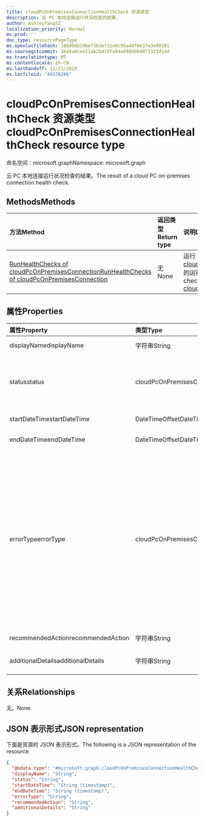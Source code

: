 ```yaml
---
title: cloudPcOnPremisesConnectionHealthCheck 资源类型
description: 云 PC 本地连接运行状况检查的结果。
author: AshleyYangSZ
localization_priority: Normal
ms.prod: ''
doc_type: resourcePageType
ms.openlocfilehash: 188d9db2dbef3b3e731e0c95a48f6637e3e00101
ms.sourcegitcommit: 3644a6cee51ab2bd19fa94e698d064073323d1dd
ms.translationtype: MT
ms.contentlocale: zh-CN
ms.lasthandoff: 11/21/2020
ms.locfileid: "49378286"
---
```

# <a name="cloudpconpremisesconnectionhealthcheck-resource-type"></a><span data-ttu-id="c2bbb-103">cloudPcOnPremisesConnectionHealthCheck 资源类型</span><span class="sxs-lookup"><span data-stu-id="c2bbb-103">cloudPcOnPremisesConnectionHealthCheck resource type</span></span>

<span data-ttu-id="c2bbb-104">命名空间：microsoft.graph</span><span class="sxs-lookup"><span data-stu-id="c2bbb-104">Namespace: microsoft.graph</span></span>

<span data-ttu-id="c2bbb-105">云 PC 本地连接运行状况检查的结果。</span><span class="sxs-lookup"><span data-stu-id="c2bbb-105">The result of a cloud PC on-premises connection health check.</span></span>

## <a name="methods"></a><span data-ttu-id="c2bbb-106">Methods</span><span class="sxs-lookup"><span data-stu-id="c2bbb-106">Methods</span></span>

|<span data-ttu-id="c2bbb-107">方法</span><span class="sxs-lookup"><span data-stu-id="c2bbb-107">Method</span></span>|<span data-ttu-id="c2bbb-108">返回类型</span><span class="sxs-lookup"><span data-stu-id="c2bbb-108">Return type</span></span>|<span data-ttu-id="c2bbb-109">说明</span><span class="sxs-lookup"><span data-stu-id="c2bbb-109">Description</span></span>|
|:---|:---|:---|
|[<span data-ttu-id="c2bbb-110">RunHealthChecks of cloudPcOnPremisesConnection</span><span class="sxs-lookup"><span data-stu-id="c2bbb-110">RunHealthChecks of cloudPcOnPremisesConnection</span></span>](../api/cloudpconpremisesconnection-runhealthcheck.md)|<span data-ttu-id="c2bbb-111">无</span><span class="sxs-lookup"><span data-stu-id="c2bbb-111">None</span></span>|<span data-ttu-id="c2bbb-112">运行 [cloudPcOnPremisesConnection](../resources/cloudpconpremisesconnection.md)的运行状况检查。</span><span class="sxs-lookup"><span data-stu-id="c2bbb-112">Run the health checks of a [cloudPcOnPremisesConnection](../resources/cloudpconpremisesconnection.md).</span></span>|

## <a name="properties"></a><span data-ttu-id="c2bbb-113">属性</span><span class="sxs-lookup"><span data-stu-id="c2bbb-113">Properties</span></span>

|<span data-ttu-id="c2bbb-114">属性</span><span class="sxs-lookup"><span data-stu-id="c2bbb-114">Property</span></span>|<span data-ttu-id="c2bbb-115">类型</span><span class="sxs-lookup"><span data-stu-id="c2bbb-115">Type</span></span>|<span data-ttu-id="c2bbb-116">说明</span><span class="sxs-lookup"><span data-stu-id="c2bbb-116">Description</span></span>|
|:---|:---|:---|
|<span data-ttu-id="c2bbb-117">displayName</span><span class="sxs-lookup"><span data-stu-id="c2bbb-117">displayName</span></span>|<span data-ttu-id="c2bbb-118">字符串</span><span class="sxs-lookup"><span data-stu-id="c2bbb-118">String</span></span>|<span data-ttu-id="c2bbb-119">此运行状况检查项的显示名称。</span><span class="sxs-lookup"><span data-stu-id="c2bbb-119">The display name for this health check item.</span></span>|
|<span data-ttu-id="c2bbb-120">status</span><span class="sxs-lookup"><span data-stu-id="c2bbb-120">status</span></span>|<span data-ttu-id="c2bbb-121">cloudPcOnPremisesConnectionStatus</span><span class="sxs-lookup"><span data-stu-id="c2bbb-121">cloudPcOnPremisesConnectionStatus</span></span>|<span data-ttu-id="c2bbb-122">运行状况检查项的状态。</span><span class="sxs-lookup"><span data-stu-id="c2bbb-122">The status of the health check item.</span></span> <span data-ttu-id="c2bbb-123">只读。</span><span class="sxs-lookup"><span data-stu-id="c2bbb-123">Read-only.</span></span> <span data-ttu-id="c2bbb-124">可取值为：`Pending`、`Running`、`Passed`、`Failed`、`UnknownFutureValue`。</span><span class="sxs-lookup"><span data-stu-id="c2bbb-124">Possible values are: `Pending`, `Running`, `Passed`, `Failed`, `UnknownFutureValue`.</span></span>|
|<span data-ttu-id="c2bbb-125">startDateTime</span><span class="sxs-lookup"><span data-stu-id="c2bbb-125">startDateTime</span></span>|<span data-ttu-id="c2bbb-126">DateTimeOffset</span><span class="sxs-lookup"><span data-stu-id="c2bbb-126">DateTimeOffset</span></span>|<span data-ttu-id="c2bbb-127">运行状况检查项的开始时间。</span><span class="sxs-lookup"><span data-stu-id="c2bbb-127">The start time of the health check item.</span></span> <span data-ttu-id="c2bbb-128">只读。</span><span class="sxs-lookup"><span data-stu-id="c2bbb-128">Read-only.</span></span>|
|<span data-ttu-id="c2bbb-129">endDateTime</span><span class="sxs-lookup"><span data-stu-id="c2bbb-129">endDateTime</span></span>|<span data-ttu-id="c2bbb-130">DateTimeOffset</span><span class="sxs-lookup"><span data-stu-id="c2bbb-130">DateTimeOffset</span></span>|<span data-ttu-id="c2bbb-131">运行状况检查项的结束时间。</span><span class="sxs-lookup"><span data-stu-id="c2bbb-131">The end time of the health check item.</span></span> <span data-ttu-id="c2bbb-132">只读。</span><span class="sxs-lookup"><span data-stu-id="c2bbb-132">Read-only.</span></span>|
|<span data-ttu-id="c2bbb-133">errorType</span><span class="sxs-lookup"><span data-stu-id="c2bbb-133">errorType</span></span>|<span data-ttu-id="c2bbb-134">cloudPcOnPremisesConnectionHealthCheckErrorType</span><span class="sxs-lookup"><span data-stu-id="c2bbb-134">cloudPcOnPremisesConnectionHealthCheckErrorType</span></span>|<span data-ttu-id="c2bbb-135">在此运行状况检查过程中发生的错误的类型。</span><span class="sxs-lookup"><span data-stu-id="c2bbb-135">The type of error that occurred during this health check.</span></span> <span data-ttu-id="c2bbb-136">可取值为：`DnsCheckFqdnNotFound`、`DnsCheckUnknownError`、`AdJoinCheckFqdnNotFound`、`AdJoinCheckIncorrectCredentials`、`AdJoinCheckOrganizationalUnitNotFound`、`AdJoinCheckOrganizationalUnitIncorrectFormat`、`AdJoinCheckUnknownError`、`EndpointConnectivityCheckUrlNotWhitelisted`、`EndpointConnectivityCheckUnknownError`、`AadConnectivityCheckUnknownError`。</span><span class="sxs-lookup"><span data-stu-id="c2bbb-136">Possible values are: `DnsCheckFqdnNotFound`, `DnsCheckUnknownError`, `AdJoinCheckFqdnNotFound`, `AdJoinCheckIncorrectCredentials`, `AdJoinCheckOrganizationalUnitNotFound`, `AdJoinCheckOrganizationalUnitIncorrectFormat`, `AdJoinCheckUnknownError`, `EndpointConnectivityCheckUrlNotWhitelisted`, `EndpointConnectivityCheckUnknownError`, `AadConnectivityCheckUnknownError`.</span></span>|
|<span data-ttu-id="c2bbb-137">recommendedAction</span><span class="sxs-lookup"><span data-stu-id="c2bbb-137">recommendedAction</span></span>|<span data-ttu-id="c2bbb-138">字符串</span><span class="sxs-lookup"><span data-stu-id="c2bbb-138">String</span></span>|<span data-ttu-id="c2bbb-139">建议用于修复相应错误的操作。</span><span class="sxs-lookup"><span data-stu-id="c2bbb-139">The recommended action to fix the corresponding error.</span></span>|
|<span data-ttu-id="c2bbb-140">additionalDetails</span><span class="sxs-lookup"><span data-stu-id="c2bbb-140">additionalDetails</span></span>|<span data-ttu-id="c2bbb-141">字符串</span><span class="sxs-lookup"><span data-stu-id="c2bbb-141">String</span></span>|<span data-ttu-id="c2bbb-142">有关运行状况检查或建议操作的其他详细信息。</span><span class="sxs-lookup"><span data-stu-id="c2bbb-142">Additional details about the health check or the recommended action.</span></span>|

## <a name="relationships"></a><span data-ttu-id="c2bbb-143">关系</span><span class="sxs-lookup"><span data-stu-id="c2bbb-143">Relationships</span></span>

<span data-ttu-id="c2bbb-144">无。</span><span class="sxs-lookup"><span data-stu-id="c2bbb-144">None.</span></span>

## <a name="json-representation"></a><span data-ttu-id="c2bbb-145">JSON 表示形式</span><span class="sxs-lookup"><span data-stu-id="c2bbb-145">JSON representation</span></span>

<span data-ttu-id="c2bbb-146">下面是资源的 JSON 表示形式。</span><span class="sxs-lookup"><span data-stu-id="c2bbb-146">The following is a JSON representation of the resource.</span></span>
<!-- {
  "blockType": "resource",
  "@odata.type": "microsoft.graph.cloudPcOnPremisesConnectionHealthCheck"
}
-->

``` json
{
  "@odata.type": "#microsoft.graph.cloudPcOnPremisesConnectionHealthCheck",
  "displayName": "String",
  "status": "String",
  "startDateTime": "String (timestamp)",
  "endDateTime": "String (timestamp)",
  "errorType": "String",
  "recommendedAction": "String",
  "additionalDetails": "String"
}
```
